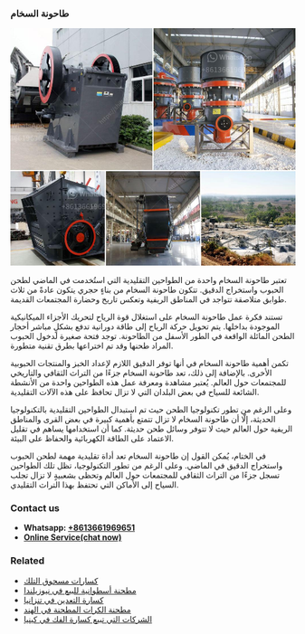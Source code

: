 <h3>طاحونة السخام</h3><img src='1701852439.jpg' alt=''><p>تعتبر طاحونة السخام واحدة من الطواحين التقليدية التي استُخدمت في الماضي لطحن الحبوب واستخراج الدقيق. تتكون طاحونة السخام من بناءٍ حجري يتكون عادةً من ثلاث طوابق متلاصقة تتواجد في المناطق الريفية وتعكس تاريخ وحضارة المجتمعات القديمة.</p><p>تستند فكرة عمل طاحونة السخام على استغلال قوة الرياح لتحريك الأجزاء الميكانيكية الموجودة بداخلها. يتم تحويل حركة الرياح إلى طاقة دورانية تدفع بشكلٍ مباشر أحجار الطحن المائلة الواقعة في الطور الأسفل من الطاحونة. توجد فتحة صغيرة لدخول الحبوب المراد طحنها وقد تم اختراعها بطرق تقنية متطورة.</p><p>تكمن أهمية طاحونة السخام في أنها توفر الدقيق اللازم لإعداد الخبز والمنتجات الحبوبية الأخرى. بالإضافة إلى ذلك، تعد طاحونة السخام جزءًا من التراث الثقافي والتاريخي للمجتمعات حول العالم. يُعتبر مشاهدة ومعرفة عمل هذه الطواحين واحدة من الأنشطة الشائعة للسياح في بعض البلدان التي لا تزال تحافظ على هذه الآلات التقليدية.</p><p>وعلى الرغم من تطور تكنولوجيا الطحن حيث تم استبدال الطواحين التقليدية بالتكنولوجيا الحديثة، إلّا أن طاحونة السخام لا تزال تتمتع بأهمية كبيرة في بعض القرى والمناطق الريفية حول العالم حيث لا تتوفر وسائل طحن حديثة. كما أن استخدامها يساهم في تقليل الاعتماد على الطاقة الكهربائية والحفاظ على البيئة.</p><p>في الختام، يُمكن القول إن طاحونة السخام تعد أداة تقليدية مهمة لطحن الحبوب واستخراج الدقيق في الماضي. وعلى الرغم من تطور التكنولوجيا، تظل تلك الطواحين تسجل جزءًا من التراث الثقافي للمجتمعات حول العالم وتحظى بشعبيةٍ لا تزال تجلب السياح إلى الأماكن التي تحتفظ بهذا التراث التقليدي.</p><h3>Contact us</h3><ul><li><strong>Whatsapp:&nbsp;<a href="https://wa.me/8613661969651">+8613661969651</a></strong></li><li><a href="https://swt.shibang-china.com/?git&amp;zhl&amp;طاحونة السخام"><strong>Online Service(chat now)</strong></a></li></ul><h3>Related</h3><ul><li><a href='كسارات مسحوق التلك.md'>كسارات مسحوق التلك</a></li><li><a href='مطحنة أسطوانية للبيع في نيوزيلندا.md'>مطحنة أسطوانية للبيع في نيوزيلندا</a></li><li><a href='كسارة التعدين في تنزانيا.md'>كسارة التعدين في تنزانيا</a></li><li><a href='مطحنة الكرات المطحنة في الهند.md'>مطحنة الكرات المطحنة في الهند</a></li><li><a href='الشركات التي تبيع كسارة الفك في كينيا.md'>الشركات التي تبيع كسارة الفك في كينيا</a></li></ul>